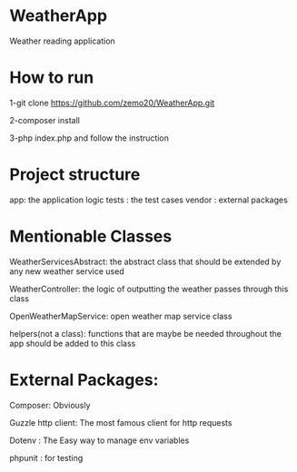 # WeatherApp
Weather reading application

# How to run
1-git clone https://github.com/zemo20/WeatherApp.git


2-composer install


3-php index.php and follow the instruction

# Project structure
app: the application logic
tests : the test cases
vendor : external packages

# Mentionable Classes
WeatherServicesAbstract: the abstract class that should be extended by any new weather service used

WeatherController: the logic of outputting the weather passes through this class

OpenWeatherMapService: open weather map service class

helpers(not a class): functions that are maybe be needed throughout the app should be added to this class

# External Packages:
Composer: Obviously

Guzzle http client: The most famous client for http requests

Dotenv : The Easy way to manage env variables

phpunit : for testing
